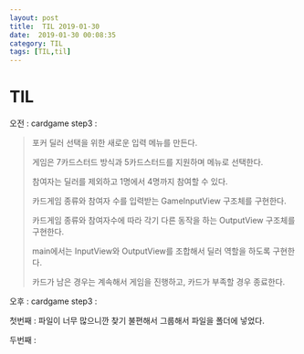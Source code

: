 ```yaml
---
layout: post
title:  TIL 2019-01-30
date:  2019-01-30 00:08:35
category: TIL
tags: [TIL,til]
---
```


# TIL

오전 : cardgame step3 : 

> 포커 딜러 선택을 위한 새로운 입력 메뉴를 만든다.
>
>  게임은 7카드스터드 방식과 5카드스터드를 지원하며 메뉴로 선택한다.
>
>  참여자는 딜러를 제외하고 1명에서 4명까지 참여할 수 있다.
>
>  카드게임 종류와 참여자 수를 입력받는 GameInputView 구조체를 구현한다.
>
>  카드게임 종류와 참여자수에 따라 각기 다른 동작을 하는 OutputView 구조체를 구현한다.
>
>  main에서는 InputView와 OutputView를 조합해서 딜러 역할을 하도록 구현한다.
>
>  카드가 남은 경우는 계속해서 게임을 진행하고, 카드가 부족할 경우 종료한다.

오후 : cardgame step3 : 



첫번째 : 파일이 너무 많으니깐 찾기 불편해서 그룹해서 파일을 폴더에 넣었다.

두번째 : 
